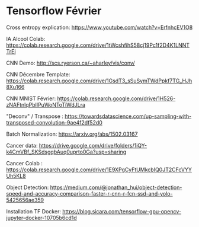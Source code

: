 # Tensorflow Février


Cross entropy explication: https://www.youtube.com/watch?v=ErfnhcEV1O8

IA Alcool Colab: https://colab.research.google.com/drive/1tWcshfihS58cj19Pc1f2D4K1LNNTTrEi

CNN Demo: http://scs.ryerson.ca/~aharley/vis/conv/

CNN Décembre Template: https://colab.research.google.com/drive/1GsdT3_sSuSymTWdPpkf7TG_HJh8Xu166

CNN MNIST Février: https://colab.research.google.com/drive/1H526-zNAFtnlqPbIlPuWoNToTiWdJLra

"Deconv" / Transpose : https://towardsdatascience.com/up-sampling-with-transposed-convolution-9ae4f2df52d0

Batch Normalization: https://arxiv.org/abs/1502.03167

Cancer data: https://drive.google.com/drive/folders/1iQY-k4CmVBf_SKSdsgqbAuq0uprto0Ga?usp=sharing

Cancer Colab : https://colab.research.google.com/drive/1E9XPgCyFtUMkcbIQ0JT2CFcVYYUh5KL8

Object Detection: https://medium.com/@jonathan_hui/object-detection-speed-and-accuracy-comparison-faster-r-cnn-r-fcn-ssd-and-yolo-5425656ae359

Installation TF Docker: https://blog.sicara.com/tensorflow-gpu-opencv-jupyter-docker-10705b6cd1d
